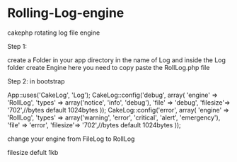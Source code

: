 Rolling-Log-engine
==================

cakephp rotating log file engine


Step 1:

  create a Folder in your app directory in the name of Log and inside the Log folder create Engine here you need to copy paste 
  the RollLog.php file
  
Step 2:
  in bootstrap 
  
  App::uses('CakeLog', 'Log');
CakeLog::config('debug', array(
	'engine' => 'RollLog',
	'types' => array('notice', 'info', 'debug'),
	'file' => 'debug',
        'filesize'=> '702',//bytes default 1024bytes
));
CakeLog::config('error', array(
	'engine' => 'RollLog',
	'types' => array('warning', 'error', 'critical', 'alert', 'emergency'),
	'file' => 'error',
	'filesize'=> '702',//bytes default 1024bytes
));

change your engine from FileLog to RollLog 

filesize defult 1kb 

